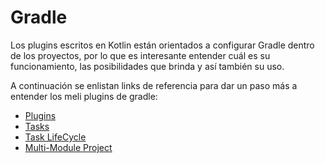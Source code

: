 # Gradle

Los plugins escritos en Kotlin están orientados a configurar Gradle dentro de los proyectos, por lo que es interesante
entender cuál es su funcionamiento, las posibilidades que brinda y así también su uso.

A continuación se enlistan links de referencia para dar un paso más a entender los meli plugins de gradle:

- [Plugins](https://docs.gradle.org/current/userguide/plugins.html)
- [Tasks](https://docs.gradle.org/current/userguide/tutorial_using_tasks.html)
- [Task LifeCycle](https://docs.gradle.org/current/userguide/build_lifecycle.html)
- [Multi-Module Project](https://docs.gradle.org/current/userguide/multi_project_builds.html)